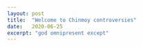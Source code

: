 ```yaml
---
layout: post
title:  "Welcome to Chinmoy controversies"
date:   2020-06-25
excerpt: "god omnipresent except"
---
```

